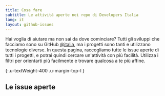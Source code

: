 ```yaml
---
title: Cosa fare
subtitle: Le attività aperte nei repo di Developers Italia
lang: it
layout: github-issues
---
```


Hai voglia di aiutare ma non sai da dove cominciare? Tutti gli sviluppi che facciamo sono su GitHub [@italia](https://github.com/italia "Italia su Github"), ma i progetti sono tanti e utilizzano tecnologie diverse. In questa pagina, raccogliamo tutte le issue aperte di tutti i progetti, e potrai quindi cercare un'attività con più facilità. Utilizza i filtri per orientarti più facilmente e trovare qualcosa a te più affine.


{:.u-textWeight-400 .u-margin-top-l }
## Le issue aperte